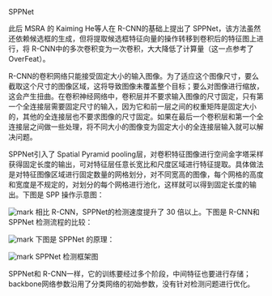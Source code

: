 

SPPNet





此后 MSRA 的 Kaiming He等人在 R-CNN的基础上提出了 SPPNet，该方法虽然还依赖候选框的生成，但将提取候选框特征向量的操作转移到卷积后的特征图上进行，将 R-CNN中的多次卷积变为一次卷积，大大降低了计算量（这一点参考了 OverFeat）。



R-CNN的卷积网络只能接受固定大小的输入图像。为了适应这个图像尺寸，要么截取这个尺寸的图像区域，这将导致图像未覆盖整个目标；要么对图像进行缩放，这会产生扭曲。在卷积神经网络中，卷积层并不要求输入图像的尺寸固定，只有第一个全连接层需要固定尺寸的输入，因为它和前一层之间的权重矩阵是固定大小的，其他的全连接层也不要求图像的尺寸固定。如果在最后一个卷积层和第一个全连接层之间做一些处理，将不同大小的图像变为固定大小的全连接层输入就可以解决问题。



SPPNet引入了 Spatial Pyramid pooling层，对卷积特征图像进行空间金字塔采样获得固定长度的输出，可对特征层任意长宽比和尺度区域进行特征提取。具体做法是对特征图像区域进行固定数量的网格划分，对不同宽高的图像，每个网格的高度和宽度是不规定的，对划分的每个网格进行池化，这样就可以得到固定长度的输出。下图是 SPP 操作示意图：



![mark](http://images.iterate.site/blog/image/20190905/sR7XWcclSxFY.png?imageslim)
相比 R-CNN，SPPNet的检测速度提升了 30 倍以上。下图是 R-CNN和 SPPNet 检测流程的比较：



![mark](http://images.iterate.site/blog/image/20190905/Fy8KlFqW2jD3.png?imageslim)
下图是 SPPNet 的原理：



![mark](http://images.iterate.site/blog/image/20190905/yKaj52QkzV9J.png?imageslim)
SPPNet 检测框架图



SPPNet和 R-CNN一样，它的训练要经过多个阶段，中间特征也要进行存储；backbone网络参数沿用了分类网络的初始参数，没有针对检测问题进行优化。

